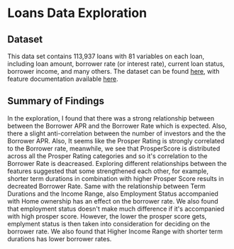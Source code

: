 # Loans Data Exploration

## Dataset

This data set contains 113,937 loans with 81 variables on each loan, including loan amount, borrower rate (or interest rate), current loan status, borrower income, and many others. The dataset can be found [here](https://www.google.com/url?q=https://s3.amazonaws.com/udacity-hosted-downloads/ud651/prosperLoanData.csv&sa=D&ust=1604462328041000&usg=AOvVaw1WSULW2SFjvtoIWcb36ni9),
with feature documentation available [here](https://www.google.com/url?q=https://docs.google.com/spreadsheet/ccc?key%3D0AllIqIyvWZdadDd5NTlqZ1pBMHlsUjdrOTZHaVBuSlE%26usp%3Dsharing&sa=D&ust=1604462328042000&usg=AOvVaw105jGEPqiHIq4HXCfO03Nj).


## Summary of Findings

In the exploration, I found that there was a strong relationship between between the Borrower APR and the Borrower Rate which is expected. Also, there a slight anti-correlation between the number of investors and the the Borrower APR.
Also, It seems like the Prosper Rating is strongly correlated to the Borrower rate, meanwhile, we see that ProsperScore is distributed across all the Prosper Rating categories and so it's correlation to the Borrower Rate is deacreased.
Exploring different relationships between the features suggested that some strengthened each other, for example, shorter term durations in combination with higher Prosper Score results in decreated Borrower Rate. 
Same with the relationship between Term Durations and the Income Range, also Employment Status accompanied with Home ownership has an effect on the borrower rate. 
We also found that employment status doesn't make much difference if it's accompanied with high prosper score. However, the lower the prosper score gets,  emplyment status is then taken into consideration for deciding on the borrower rate. 
We also found that Higher Income Range with shorter term durations has lower borrower rates. 


